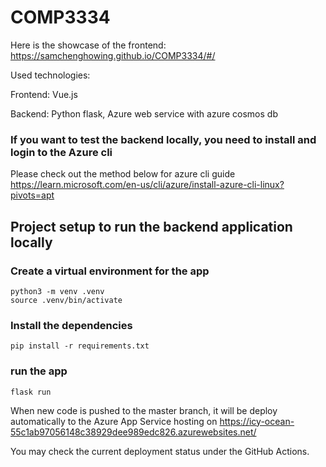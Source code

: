 # COMP3334

Here is the showcase of the frontend:
<https://samchenghowing.github.io/COMP3334/#/>

Used technologies:

Frontend: Vue.js

Backend: Python flask, Azure web service with azure cosmos db

### If you want to test the backend locally, you need to install and login to the Azure cli
Please check out the method below for azure cli guide
<https://learn.microsoft.com/en-us/cli/azure/install-azure-cli-linux?pivots=apt>


## Project setup to run the backend application locally

### Create a virtual environment for the app

```
python3 -m venv .venv
source .venv/bin/activate
```

### Install the dependencies

```
pip install -r requirements.txt
```

### run the app

```
flask run
```

When new code is pushed to the master branch, it will be deploy automatically to the Azure App Service hosting on <https://icy-ocean-55c1ab97056148c38929dee989edc826.azurewebsites.net/>

You may check the current deployment status under the GitHub Actions.
